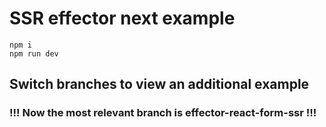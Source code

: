# SSR effector next example
```
npm i
npm run dev
```

## Switch branches to view an additional example

### !!! Now the most relevant branch is effector-react-form-ssr !!!
